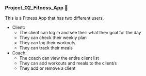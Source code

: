 ### Project_02_Fitness_App 💪
This is a Fitness App that has two different users. 
- Client:
  - The client can log in and see their what their goal for the day 
  - They can check their weekly plan
  - They can log their workouts
  - They can track their meals
- Coach:
  - The coach can view the entire client list
  - They can add workouts and meals to the client/s
  - They add or remove a client

